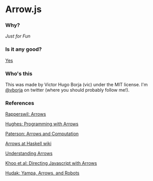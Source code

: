 Arrow.js
========

### Why?

*Just for Fun*

### Is it any good?

[Yes](https://news.ycombinator.com/item?id=3067434)

### Who's this

This was made by Victor Hugo Borja (vic) under the MIT license. I'm [@vborja](http://twitter.com/vborja) on twitter (where you should probably follow me!).

### References


[Rapperswil: Arrows ](http://wiki.ifs.hsr.ch/SemProgAnTr/files/ArrowsV4Final.pdf "Arrows")

[Hughes: Programming with Arrows](http://www.cse.chalmers.se/~rjmh/afp-arrows.pdf)

[Paterson: Arrows and Computation](http://www.soi.city.ac.uk/~ross/talks/fop.pdf)

[Arrows at Haskell wiki](http://www.haskell.org/haskellwiki/Arrow)

[Understanding Arrows](http://en.wikibooks.org/wiki/Haskell/Understanding_arrows)

[Khoo et al: Directing Javascript with Arrows](http://www.cs.umd.edu/~jfoster/papers/dls09-arrows.pdf)

[Hudak: Yampa, Arrows, and Robots](http://www.cs.yale.edu/homes/hudak/CS429F04/LectureSlides/YampaForCs429.ppt)